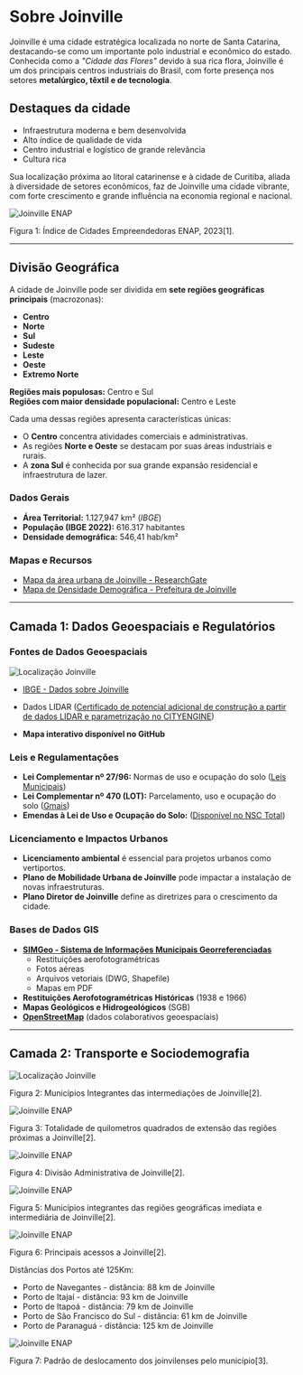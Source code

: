 # Sobre Joinville

Joinville é uma cidade estratégica localizada no norte de Santa Catarina, destacando-se como um importante polo industrial e econômico do estado. Conhecida como a *"Cidade das Flores"* devido à sua rica flora, Joinville é um dos principais centros industriais do Brasil, com forte presença nos setores **metalúrgico, têxtil e de tecnologia**.

## **Destaques da cidade**
- Infraestrutura moderna e bem desenvolvida  
- Alto índice de qualidade de vida  
- Centro industrial e logístico de grande relevância  
- Cultura rica  

Sua localização próxima ao litoral catarinense e à cidade de Curitiba, aliada à diversidade de setores econômicos, faz de Joinville uma cidade vibrante, com forte crescimento e grande influência na economia regional e nacional.

![Joinville ENAP](imagens/joinvilleenap.png)

Figura 1: Índice de Cidades Empreendedoras ENAP, 2023[1].

---

## **Divisão Geográfica**
A cidade de Joinville pode ser dividida em **sete regiões geográficas principais** (macrozonas):

- **Centro**  
- **Norte**  
- **Sul**  
- **Sudeste**  
- **Leste**  
- **Oeste**  
- **Extremo Norte**  

**Regiões mais populosas:** Centro e Sul  
**Regiões com maior densidade populacional:** Centro e Leste  

Cada uma dessas regiões apresenta características únicas:  
- O **Centro** concentra atividades comerciais e administrativas.  
- As regiões **Norte e Oeste** se destacam por suas áreas industriais e rurais.  
- A **zona Sul** é conhecida por sua grande expansão residencial e infraestrutura de lazer.  

### **Dados Gerais**
- **Área Territorial:** 1.127,947 km² (*IBGE*)  
- **População (IBGE 2022):** 616.317 habitantes  
- **Densidade demográfica:** 546,41 hab/km²  

### **Mapas e Recursos**
- [Mapa da área urbana de Joinville - ResearchGate](#)  
- [Mapa de Densidade Demográfica - Prefeitura de Joinville](#)  

---

## **Camada 1: Dados Geoespaciais e Regulatórios**
### **Fontes de Dados Geoespaciais**

![Localização Joinville](imagens/ibge.jpeg)

- [IBGE - Dados sobre Joinville](https://www.ibge.gov.br/cidades-e-estados/sc/joinville.html)  

- Dados LIDAR ([Certificado de potencial adicional de construção a partir de dados LIDAR e parametrização no CITYENGINE](https://seer.ufu.br/index.php/revistabrasileiracartografia/article/view/49231))

- **Mapa interativo disponível no GitHub**  

### **Leis e Regulamentações**
- **Lei Complementar nº 27/96:** Normas de uso e ocupação do solo ([Leis Municipais](https://www.jusbrasil.com.br/legislacao/507924/lei-complementar-27-96))  
- **Lei Complementar nº 470 (LOT):** Parcelamento, uso e ocupação do solo ([Gmais](https://leismunicipais.com.br/a1/plano-de-zoneamento-uso-e-ocupacao-do-solo-joinville-sc))  
- **Emendas à Lei de Uso e Ocupação do Solo:** ([Disponível no NSC Total](https://www.nsctotal.com.br/noticias/as-emendas-da-lei-de-uso-e-ocupacao-do-solo-de-joinville))  

### **Licenciamento e Impactos Urbanos**
- **Licenciamento ambiental** é essencial para projetos urbanos como vertiportos.  
- **Plano de Mobilidade Urbana de Joinville** pode impactar a instalação de novas infraestruturas.  
- **Plano Diretor de Joinville** define as diretrizes para o crescimento da cidade.  

### **Bases de Dados GIS**
- **[SIMGeo - Sistema de Informações Municipais Georreferenciadas](https://geo.joinville.sc.gov.br/portal/apps/simgeo/index.html)**  
  - Restituições aerofotogramétricas  
  - Fotos aéreas  
  - Arquivos vetoriais (DWG, Shapefile)  
  - Mapas em PDF  
- **Restituições Aerofotogramétricas Históricas** (1938 e 1966)  
- **Mapas Geológicos e Hidrogeológicos** (SGB)  
- **[OpenStreetMap](https://www.openstreetmap.org/)** (dados colaborativos geoespaciais) 

---
## **Camada 2: Transporte e Sociodemografia**  

![Localização Joinville](imagens/mapa_sc.png)

Figura 2: Municípios Integrantes das intermediações de Joinville[2].

![Joinville ENAP](imagens/areas_joinville.png)

Figura 3: Totalidade de quilometros quadrados de extensão das regiões próximas a Joinville[2].

![Joinville ENAP](imagens/areas_joinville2.png)

Figura 4: Divisão Administrativa de Joinville[2].

![Joinville ENAP](imagens/tabela_joinville.png)

Figura 5: Municípios integrantes das regiões geográficas imediata e intermediária de Joinville[2].

![Joinville ENAP](imagens/principais_acessos.png)

Figura 6: Principais acessos a Joinville[2].

Distâncias dos Portos até 125Km:
- Porto de Navegantes - distância: 88 km de Joinville
- Porto de Itajaí - distância: 93 km de Joinville
- Porto de Itapoá - distância: 79 km de Joinville
- Porto de São Francisco do Sul - distância: 61 km de Joinville
- Porto de Paranaguá - distância: 125 km de Joinville


![Joinville ENAP](imagens/rotas_movimentacao.jpg)

Figura 7: Padrão de deslocamento dos joinvilenses pelo município[3].




